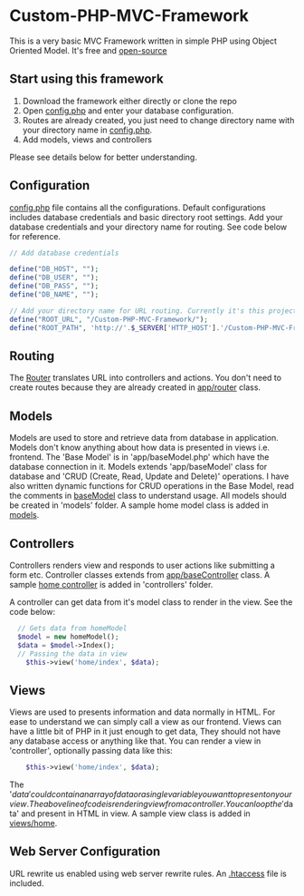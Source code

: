 # Custom-PHP-MVC-Framework
   This is a very basic MVC Framework written in simple PHP using Object Oriented Model. It's free and [open-source](https://github.com/Hamzi-hash/Custom-PHP-MVC-Framework/blob/master/LICENSE)

 ## Start using this framework
1. Download the framework either directly or clone the repo
2. Open [config.php](https://github.com/Hamzi-hash/Custom-PHP-MVC-Framework/blob/master/config.php) and enter your database configuration.
3. Routes are already created, you just need to change directory name with your directory name in [config.php](https://github.com/Hamzi-hash/Custom-PHP-MVC-Framework/blob/master/config.php).
4. Add models, views and controllers

Please see details below for better understanding.

## Configuration
[config.php](https://github.com/Hamzi-hash/Custom-PHP-MVC-Framework/blob/master/config.php) file contains all the configurations.
Default configurations includes database credentials and basic directory root settings. Add your database credentials and your directory name for routing. See code below for reference.
```PHP
// Add database credentials

define("DB_HOST", "");
define("DB_USER", "");
define("DB_PASS", "");
define("DB_NAME", "");

// Add your directory name for URL routing. Currently it's this project's directory name Custom-PHP-MVC-Framework
define("ROOT_URL", "/Custom-PHP-MVC-Framework/");
define("ROOT_PATH", 'http://'.$_SERVER['HTTP_HOST'].'/Custom-PHP-MVC-Framework/');
```
## Routing
The [Router](https://github.com/Hamzi-hash/Custom-PHP-MVC-Framework/blob/master/app/router.php) translates URL into controllers and actions. You don't need to create routes because they are already created in [app/router](https://github.com/Hamzi-hash/Custom-PHP-MVC-Framework/blob/master/app/router.php) class.

## Models
Models are used to store and retrieve data from database in application. Models don't know anything about how data is presented in views i.e. frontend. The 'Base Model' is in 'app/baseModel.php' which have the database connection in it. Models extends 'app/baseModel' class for database and 'CRUD (Create, Read, Update and Delete)' operations. I have also written dynamic functions for CRUD operations in the Base Model, read the comments in [baseModel](https://github.com/Hamza921/Custom-PHP-MVC-Framework/blob/master/app/baseModel.php) class to understand usage. All models should be created in 'models' folder. A sample home model class is added in [models](https://github.com/Hamza921/Custom-PHP-MVC-Framework/blob/master/models/homeModel.php).

## Controllers
Controllers renders view and responds to user actions like submitting a form etc. Controller classes extends from [app/baseController](https://github.com/Hamza921/Custom-PHP-MVC-Framework/blob/master/app/baseController.php) class. A sample [home controller](https://github.com/Hamza921/Custom-PHP-MVC-Framework/blob/master/controllers/home.php) is added in 'controllers' folder.

A controller can get data from it's model class to render in the view. See the code below:
```PHP
  // Gets data from homeModel
  $model = new homeModel();
  $data = $model->Index();
  // Passing the data in view
	$this->view('home/index', $data);
```

## Views
Views are used to presents information and data normally in HTML. For ease to understand we can simply call a view as our frontend. Views can have a little bit of PHP in it just enough to get data, They should not have any database access or anything like that. You can render a view in 'controller', optionally passing data like this:
```PHP
	$this->view('home/index', $data);
```
The '$data' could contain an array of data or a single variable you want to present on your view. The above line of code is rendering view from a controller. You can loop the '$data' and present in HTML in view. A sample view class is added in [views/home](https://github.com/Hamza921/Custom-PHP-MVC-Framework/blob/master/views/home/index.php).

## Web Server Configuration
URL rewrite us enabled using web server rewrite rules. An [.htaccess](https://github.com/Hamza921/Custom-PHP-MVC-Framework/blob/master/.htaccess) file is included.
